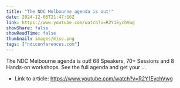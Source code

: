 ```yaml
---
title: "The NDC Melbourne agenda is out!"
date: 2024-12-06T21:47:16Z
link: https://www.youtube.com/watch?v=R2Y1EychVwg
showShare: false
showReadTime: false
thumbnail: images/misc.png
tags: ["ndcconferences.com"]
---
```

The NDC Melbourne agenda is out! 68 Speakers, 70+ Sessions and 8 Hands-on workshops. See the full agenda and get your ...

- Link to article: https://www.youtube.com/watch?v=R2Y1EychVwg